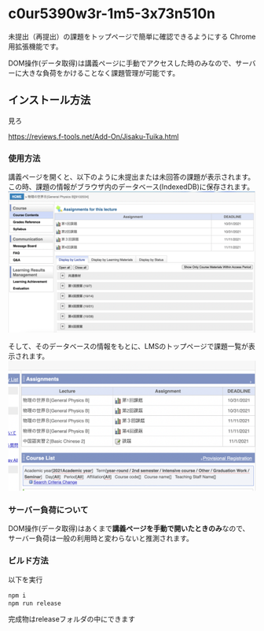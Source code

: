 # c0ur5390w3r-1m5-3x73n510n

未提出（再提出）の課題をトップページで簡単に確認できるようにする Chrome用拡張機能です。 
  
DOM操作(データ取得)は講義ページに手動でアクセスした時のみなので、サーバーに大きな負荷をかけることなく課題管理が可能です。

## インストール方法
見ろ  

https://reviews.f-tools.net/Add-On/Jisaku-Tuika.html  

### 使用方法
講義ページを開くと、以下のように未提出または未回答の課題が表示されます。  
この時、課題の情報がブラウザ内のデータベース(IndexedDB)に保存されます。  
![lecture page](images/photo_00.png)
  
そして、そのデータベースの情報をもとに、LMSのトップページで課題一覧が表示されます。
![toppage](images/photo_01.png)

### サーバー負荷について
DOM操作(データ取得)はあくまで**講義ページを手動で開いたときのみ**なので、サーバー負荷は一般の利用時と変わらないと推測されます。

### ビルド方法
以下を実行

```
npm i
npm run release
```
  
完成物はreleaseフォルダの中にできます

